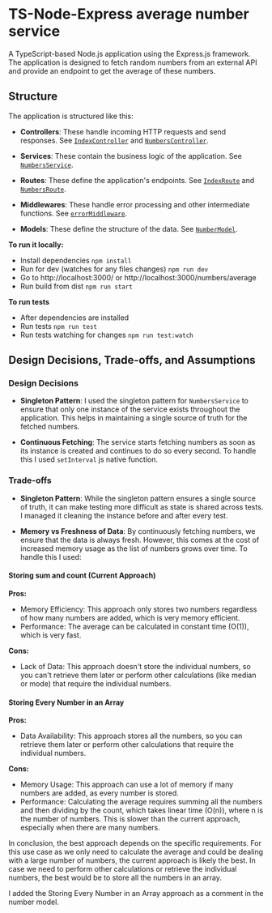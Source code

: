 # TS-Node-Express average number service

A TypeScript-based Node.js application using the Express.js framework. The application is designed to fetch random numbers from an external API and provide an endpoint to get the average of these numbers.

## Structure

The application is structured like this:

- **Controllers**: These handle incoming HTTP requests and send responses. See [`IndexController`](src/controllers/index.controller.ts) and [`NumbersController`](src/controllers/numbers.controller.ts).

- **Services**: These contain the business logic of the application. See [`NumbersService`](src/services/numbers.service.ts).

- **Routes**: These define the application's endpoints. See [`IndexRoute`](src/routes/index.route.ts) and [`NumbersRoute`](src/routes/numbers.route.ts).

- **Middlewares**: These handle error processing and other intermediate functions. See [`errorMiddleware`](src/middlewares/error.middleware.ts).

- **Models**: These define the structure of the data. See [`NumberModel`](src/models/number.model.ts).

**To run it locally:**

- Install dependencies `npm install`
- Run for dev (watches for any files changes) `npm run dev`
- Go to http://localhost:3000/ or http://localhost:3000/numbers/average
- Run build from dist `npm run start`

**To run tests**

- After dependencies are installed
- Run tests `npm run test`
- Run tests watching for changes `npm run test:watch`

## Design Decisions, Trade-offs, and Assumptions

### Design Decisions

- **Singleton Pattern**: I used the singleton pattern for `NumbersService` to ensure that only one instance of the service exists throughout the application. This helps in maintaining a single source of truth for the fetched numbers.

- **Continuous Fetching**: The service starts fetching numbers as soon as its instance is created and continues to do so every second. To handle this I used `setInterval` js native function.

### Trade-offs

- **Singleton Pattern**: While the singleton pattern ensures a single source of truth, it can make testing more difficult as state is shared across tests. I managed it cleaning the instance before and after every test.

- **Memory vs Freshness of Data**: By continuously fetching numbers, we ensure that the data is always fresh. However, this comes at the cost of increased memory usage as the list of numbers grows over time. To handle this I used:

#### Storing sum and count (Current Approach)

**Pros:**

- Memory Efficiency: This approach only stores two numbers regardless of how many numbers are added, which is very memory efficient.
- Performance: The average can be calculated in constant time (O(1)), which is very fast.

**Cons:**

- Lack of Data: This approach doesn't store the individual numbers, so you can't retrieve them later or perform other calculations (like median or mode) that require the individual numbers.

#### Storing Every Number in an Array

**Pros:**

- Data Availability: This approach stores all the numbers, so you can retrieve them later or perform other calculations that require the individual numbers.

**Cons:**

- Memory Usage: This approach can use a lot of memory if many numbers are added, as every number is stored.
- Performance: Calculating the average requires summing all the numbers and then dividing by the count, which takes linear time (O(n)), where n is the number of numbers. This is slower than the current approach, especially when there are many numbers.

In conclusion, the best approach depends on the specific requirements. For this use case as we only need to calculate the average and could be dealing with a large number of numbers, the current approach is likely the best. In case we need to perform other calculations or retrieve the individual numbers, the best would be to store all the numbers in an array.

I added the Storing Every Number in an Array approach as a comment in the number model.
